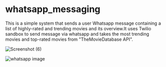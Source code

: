 # whatsapp_messaging
This is a simple system that sends a user Whatsapp message containing a list of highly-rated and trending movies and its overview.It uses Twilio sandbox to send message via whatsapp and takes the most trending movies and top-rated movies from "TheMovieDatabase API".

![Screenshot (6)](https://user-images.githubusercontent.com/95274481/232194074-f049541b-b809-4970-80ab-b0fefaa59e9c.png)

![whatsapp image](https://user-images.githubusercontent.com/95274481/232194187-8769d2a8-ccec-47b9-a90f-4af34816b6e6.jpg)


